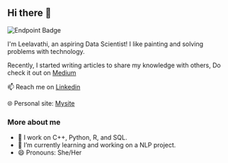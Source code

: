 ## Hi there 👋 

![Endpoint Badge](https://img.shields.io/endpoint?url=https%3A%2F%2Fhits.dwyl.com%2FLeelavathi-R%2FLeelavathi-R.json&label=Profile%20Views&color=green)


I'm Leelavathi, an aspiring Data Scientist! I like painting and solving problems with technology.

Recently, I started writing articles to share my knowledge with others, Do check it out on [Medium](https://medium.com/@leelavathi_r) 

📫 Reach me on [Linkedin](https://www.linkedin.com/in/leelavathi-r/)

🌐 Personal site: [Mysite](https://leelavathi-r.netlify.app)

### More about me
- 🌱 I work on C++, Python, R, and SQL.
- 🔭 I’m currently learning and working on a NLP project.
- 😄 Pronouns: She/Her
<!--
**Leelavathi-R/Leelavathi-R** is a ✨ _special_ ✨ repository because its `README.md` (this file) appears on your GitHub profile.

Here are some ideas to get you started:
- 👯 I’m looking to collaborate on ...
- 🤔 I’m looking for help with ...
- 💬 Ask me about ...
- ⚡ Fun fact: ...
-->

